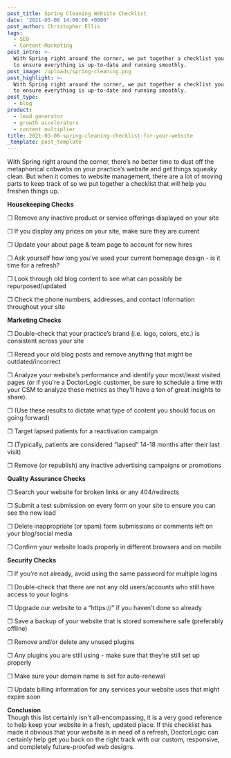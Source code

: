 ```yaml
---
post_title: Spring Cleaning Website Checklist
date: '2021-03-08 14:00:00 +0000'
post_author: Christopher Ellis
tags:
  - SEO
  - Content-Marketing
post_intro: >-
  With Spring right around the corner, we put together a checklist you can use
  to ensure everything is up-to-date and running smoothly.
post_image: /uploads/spring-cleaning.png
post_highlight: >-
  With Spring right around the corner, we put together a checklist you can use
  to ensure everything is up-to-date and running smoothly.
post_type:
  - blog
product:
  - lead generator
  - growth accelerators
  - content multiplier
title: 2021-03-08-spring-cleaning-checklist-for-your-website
_template: post_template
---
```


With Spring right around the corner, there’s no better time to dust off the metaphorical cobwebs on your practice’s website and get things squeaky clean. But when it comes to website management, there are a lot of moving parts to keep track of so we put together a checklist that will help you freshen things up.

  
**Housekeeping Checks**

❐ Remove any inactive product or service offerings displayed on your site

❐ If you display any prices on your site, make sure they are current

❐ Update your about page & team page to account for new hires

❐ Ask yourself how long you’ve used your current homepage design - is it time for a refresh?

❐ Look through old blog content to see what can possibly be repurposed/updated

❐ Check the phone numbers, addresses, and contact information throughout your site

  
**Marketing Checks**

❐ Double-check that your practice’s brand (i.e. logo, colors, etc.) is consistent across your site

❐ Reread your old blog posts and remove anything that might be outdated/incorrect

❐ Analyze your website’s performance and identify your most/least visited pages (or if you're a DoctorLogic customer, be sure to schedule a time with your CSM to analyze these metrics as they'll have a ton of great insights to share). 

❐ (Use these results to dictate what type of content you should focus on going forward)

❐ Target lapsed patients for a reactivation campaign

❐ (Typically, patients are considered “lapsed” 14-18 months after their last visit)

❐ Remove (or republish) any inactive advertising campaigns or promotions

  
**Quality Assurance Checks**

❐ Search your website for broken links or any 404/redirects

❐ Submit a test submission on every form on your site to ensure you can see the new lead

❐ Delete inappropriate (or spam) form submissions or comments left on your blog/social media

❐ Confirm your website loads properly in different browsers and on mobile

**Security Checks**

❐ If you’re not already, avoid using the same password for multiple logins

❐ Double-check that there are not any old users/accounts who still have access to your logins

❐ Upgrade our website to a “https://” if you haven’t done so already

❐ Save a backup of your website that is stored somewhere safe (preferably offline)

❐ Remove and/or delete any unused plugins

❐ Any plugins you are still using - make sure that they’re still set up properly

❐ Make sure your domain name is set for auto-renewal

❐ Update billing information for any services your website uses that might expire soon

**Conclusion**  
Though this list certainly isn't all-encompassing, it is a very good reference to help keep your website in a fresh, updated place. If this checklist has made it obvious that your website is in need of a refresh, DoctorLogic can certainly help get you back on the right track with our custom, responsive, and completely future-proofed web designs. 
